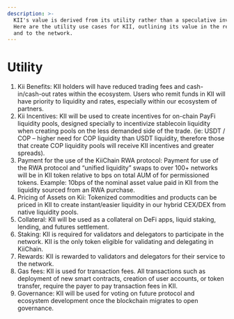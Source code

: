 ```yaml
---
description: >-
  KII's value is derived from its utility rather than a speculative investment.
  Here are the utility use cases for KII, outlining its value in the real-world
  and to the network.
---
```


# Utility

1. Kii Benefits: KII holders will have reduced trading fees and cash-in/cash-out rates within the ecosystem. Users who remit funds in KII will have priority to liquidity and rates, especially within our ecosystem of partners.
2. Kii Incentives: KII will be used to create incentives for on-chain PayFi liquidity pools, designed specially to incentivize stablecoin liquidity when creating pools on the less demanded side of the trade. (ie: USDT / COP – higher need for COP liquidity than USDT liquidity, therefore those that create COP liquidity pools will receive KII incentives and greater spreads).
3. Payment for the use of the KiiChain RWA protocol: Payment for use of the RWA protocol and “unified liquidity” swaps to over 100+ networks will be in KII token relative to bps on total AUM of for permissioned tokens. Example: 10bps of the nominal asset value paid in KII from the liquidity sourced from an RWA purchase.
4. Pricing of Assets on Kii: Tokenized commodities and products can be priced in KII to create instant/easier liquidity in our hybrid CEX/DEX from native liquidity pools.
5. Collateral: KII will be used as a collateral on DeFi apps, liquid staking, lending, and futures settlement.
6. Staking: KII is required for validators and delegators to participate in the network. KII is the only token eligible for validating and delegating in KiiChain.
7. Rewards: KII is rewarded to validators and delegators for their service to the network.
8. Gas fees: KII is used for transaction fees. All transactions such as deployment of new smart contracts, creation of user accounts, or token transfer, require the payer to pay transaction fees in KII.
9. Governance: KII will be used for voting on future protocol and ecosystem development once the blockchain migrates to open governance.
